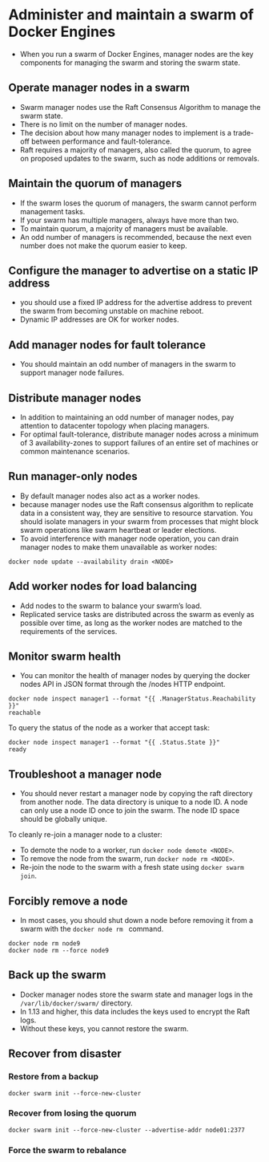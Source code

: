 # Administer and maintain a swarm of Docker Engines
- When you run a swarm of Docker Engines, manager nodes are the key components for managing the swarm and storing the swarm state.
## Operate manager nodes in a swarm
- Swarm manager nodes use the Raft Consensus Algorithm to manage the swarm state. 
- There is no limit on the number of manager nodes.
- The decision about how many manager nodes to implement is a trade-off between performance and fault-tolerance. 
- Raft requires a majority of managers, also called the quorum, to agree on proposed updates to the swarm, such as node additions or removals.
## Maintain the quorum of managers
- If the swarm loses the quorum of managers, the swarm cannot perform management tasks.
- If your swarm has multiple managers, always have more than two.
- To maintain quorum, a majority of managers must be available. 
- An odd number of managers is recommended, because the next even number does not make the quorum easier to keep. 
## Configure the manager to advertise on a static IP address
- you should use a fixed IP address for the advertise address to prevent the swarm from becoming unstable on machine reboot.
- Dynamic IP addresses are OK for worker nodes.
## Add manager nodes for fault tolerance
- You should maintain an odd number of managers in the swarm to support manager node failures.
## Distribute manager nodes
- In addition to maintaining an odd number of manager nodes, pay attention to datacenter topology when placing managers. 
- For optimal fault-tolerance, distribute manager nodes across a minimum of 3 availability-zones to support failures of an entire set of machines or common maintenance scenarios.
## Run manager-only nodes
- By default manager nodes also act as a worker nodes. 
- because manager nodes use the Raft consensus algorithm to replicate data in a consistent way, they are sensitive to resource starvation. You should isolate managers in your swarm from processes that might block swarm operations like swarm heartbeat or leader elections.
- To avoid interference with manager node operation, you can drain manager nodes to make them unavailable as worker nodes:
```
docker node update --availability drain <NODE>
```
## Add worker nodes for load balancing
- Add nodes to the swarm to balance your swarm’s load. 
- Replicated service tasks are distributed across the swarm as evenly as possible over time, as long as the worker nodes are matched to the requirements of the services.
## Monitor swarm health
- You can monitor the health of manager nodes by querying the docker nodes API in JSON format through the /nodes HTTP endpoint.
```
docker node inspect manager1 --format "{{ .ManagerStatus.Reachability }}"
reachable
```
To query the status of the node as a worker that accept task:
```
docker node inspect manager1 --format "{{ .Status.State }}"
ready
```
## Troubleshoot a manager node
- You should never restart a manager node by copying the raft directory from another node. The data directory is unique to a node ID. A node can only use a node ID once to join the swarm. The node ID space should be globally unique.

To cleanly re-join a manager node to a cluster:
- To demote the node to a worker, run `docker node demote <NODE>`.
- To remove the node from the swarm, run `docker node rm <NODE>`.
- Re-join the node to the swarm with a fresh state using `docker swarm join`.

## Forcibly remove a node
- In most cases, you should shut down a node before removing it from a swarm with the `docker node rm ` command.
```
docker node rm node9
docker node rm --force node9
```
## Back up the swarm
- Docker manager nodes store the swarm state and manager logs in the `/var/lib/docker/swarm/` directory. 
- In 1.13 and higher, this data includes the keys used to encrypt the Raft logs.
- Without these keys, you cannot restore the swarm.
## Recover from disaster
### Restore from a backup
```
docker swarm init --force-new-cluster
```
### Recover from losing the quorum
```
docker swarm init --force-new-cluster --advertise-addr node01:2377

```
### Force the swarm to rebalance
